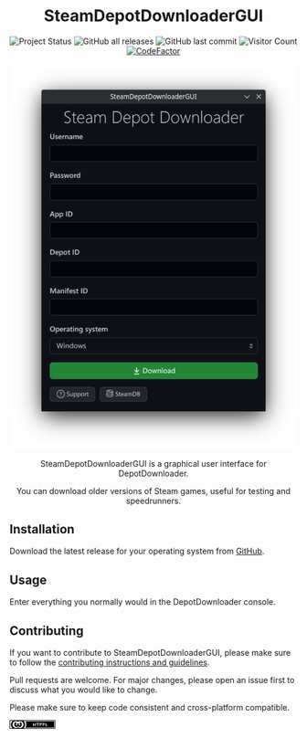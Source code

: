 <h1 align="center">SteamDepotDownloaderGUI</h1>

<p align="center">
  <img alt="Project Status" src="https://img.shields.io/badge/status-maintained-blue" />
  <img alt="GitHub all releases" src="https://img.shields.io/github/downloads/mmvanheusden/SteamDepotDownloaderGUI/total?color=orange&label=downloads">
  <img alt="GitHub last commit" src="https://img.shields.io/github/last-commit/mmvanheusden/SteamDepotDownloaderGUI?color=crimson">
  <img alt="Visitor Count" src="https://visitor-badge.glitch.me/badge?page_id=mmvanheusden.SteamDepotDownloaderGUI">
  <a href="https://www.codefactor.io/repository/github/mmvanheusden/steamdepotdownloadergui/overview/master"><img src="https://www.codefactor.io/repository/github/mmvanheusden/steamdepotdownloadergui/badge/master" alt="CodeFactor" /></a>
</p>
<p align="center">
  <img alt="Screenshot" src="screenshot.png" />
</p>

<p align="center">SteamDepotDownloaderGUI is a graphical user interface for DepotDownloader.</p>
<p align="center">You can download older versions of Steam games, useful for testing and speedrunners.</p>

## Installation

Download the latest release for your operating system
from [GitHub](https://github.com/mmvanheusden/SteamDepotDownloaderGUI/releases/latest).

## Usage

Enter everything you normally would in the DepotDownloader console.

## Contributing

If you want to contribute to SteamDepotDownloaderGUI, please make sure to follow
the [contributing instructions and guidelines](contributing.md).

Pull requests are welcome. For major changes, please open an issue first to discuss what you would like to change.

Please make sure to keep code consistent and cross-platform compatible.

![License](license.png)
